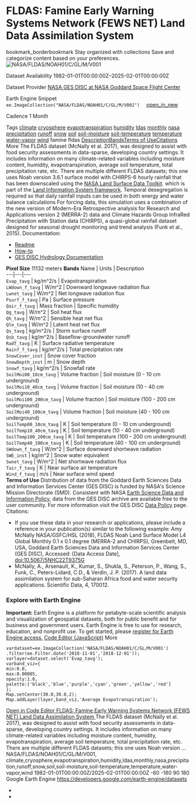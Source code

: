  
#  FLDAS: Famine Early Warning Systems Network (FEWS NET) Land Data Assimilation System 
bookmark_borderbookmark Stay organized with collections  Save and categorize content based on your preferences.
![NASA/FLDAS/NOAH01/C/GL/M/V001](https://developers.google.com/earth-engine/datasets/images/NASA/NASA_FLDAS_NOAH01_C_GL_M_V001_sample.png) 

Dataset Availability
    1982-01-01T00:00:00Z–2025-02-01T00:00:00Z 

Dataset Provider
     [ NASA GES DISC at NASA Goddard Space Flight Center ](https://doi.org/10.5067/5NHC22T9375G) 

Earth Engine Snippet
     `    ee.ImageCollection("NASA/FLDAS/NOAH01/C/GL/M/V001")   ` [ open_in_new ](https://code.earthengine.google.com/?scriptPath=Examples:Datasets/NASA/NASA_FLDAS_NOAH01_C_GL_M_V001) 

Cadence
    1 Month 

Tags
     [climate](https://developers.google.com/earth-engine/datasets/tags/climate) [cryosphere](https://developers.google.com/earth-engine/datasets/tags/cryosphere) [evapotranspiration](https://developers.google.com/earth-engine/datasets/tags/evapotranspiration) [humidity](https://developers.google.com/earth-engine/datasets/tags/humidity) [ldas](https://developers.google.com/earth-engine/datasets/tags/ldas) [monthly](https://developers.google.com/earth-engine/datasets/tags/monthly) [nasa](https://developers.google.com/earth-engine/datasets/tags/nasa) [precipitation](https://developers.google.com/earth-engine/datasets/tags/precipitation) [runoff](https://developers.google.com/earth-engine/datasets/tags/runoff) [snow](https://developers.google.com/earth-engine/datasets/tags/snow) [soil](https://developers.google.com/earth-engine/datasets/tags/soil) [soil-moisture](https://developers.google.com/earth-engine/datasets/tags/soil-moisture) [soil-temperature](https://developers.google.com/earth-engine/datasets/tags/soil-temperature) [temperature](https://developers.google.com/earth-engine/datasets/tags/temperature) [water-vapor](https://developers.google.com/earth-engine/datasets/tags/water-vapor) [wind](https://developers.google.com/earth-engine/datasets/tags/wind)
famine
fldas
[Description](https://developers.google.com/earth-engine/datasets/catalog/NASA_FLDAS_NOAH01_C_GL_M_V001#description)[Bands](https://developers.google.com/earth-engine/datasets/catalog/NASA_FLDAS_NOAH01_C_GL_M_V001#bands)[Terms of Use](https://developers.google.com/earth-engine/datasets/catalog/NASA_FLDAS_NOAH01_C_GL_M_V001#terms-of-use)[Citations](https://developers.google.com/earth-engine/datasets/catalog/NASA_FLDAS_NOAH01_C_GL_M_V001#citations) More
The FLDAS dataset (McNally et al. 2017), was designed to assist with food security assessments in data-sparse, developing country settings. It includes information on many climate-related variables including moisture content, humidity, evapotranspiration, average soil temperature, total precipitation rate, etc.
There are multiple different FLDAS datasets; this one uses Noah version 3.6.1 surface model with CHIRPS-6 hourly rainfall that has been downscaled using the [NASA Land Surface Data Toolkit](https://lis.gsfc.nasa.gov/software/ldt). which is part of the [Land Information System framework](https://developers.google.com/earth-engine/datasets/catalog/LIS;%20%5Bhttps:/lis.gsfc.nasa.gov/%5D\(https:/lis.gsfc.nasa.gov/\)). Temporal desegregation is required so that daily rainfall inputs can be used in both energy and water balance calculations
For forcing data, this simulation uses a combination of the new version of Modern-Era Retrospective analysis for Research and Applications version 2 (MERRA-2) data and Climate Hazards Group InfraRed Precipitation with Station data (CHIRPS), a quasi-global rainfall dataset designed for seasonal drought monitoring and trend analysis (Funk et al., 2015).
Documentation:
  * [Readme](https://hydro1.gesdisc.eosdis.nasa.gov/data/FLDAS/FLDAS_NOAH01_C_GL_M.001/doc/README_FLDAS.pdf)
  * [How-to](https://disc.gsfc.nasa.gov/information/howto?tags=hydrology)
  * [GES DISC Hydrology Documentation](https://disc.gsfc.nasa.gov/information/documents?title=Hydrology%20Documentation)


**Pixel Size** 11132 meters 
**Bands**
Name | Units | Description  
---|---|---  
`Evap_tavg` | kg/m^2/s | Evapotranspiration  
`LWdown_f_tavg` | W/m^2 | Downward longwave radiation flux  
`Lwnet_tavg` | W/m^2 | Net longwave radiation flux  
`Psurf_f_tavg` | Pa | Surface pressure  
`Qair_f_tavg` | Mass fraction | Specific humidity  
`Qg_tavg` | W/m^2 | Soil heat flux  
`Qh_tavg` | W/m^2 | Sensible heat net flux  
`Qle_tavg` | W/m^2 | Latent heat net flux  
`Qs_tavg` | kg/m^2/s | Storm surface runoff  
`Qsb_tavg` | kg/m^2/s | Baseflow-groundwater runoff  
`RadT_tavg` | K | Surface radiative temperature  
`Rainf_f_tavg` | kg/m^2/s | Total precipitation rate  
`SnowCover_inst` | Snow cover fraction  
`SnowDepth_inst` | m | Snow depth  
`Snowf_tavg` | kg/m^2/s | Snowfall rate  
`SoilMoi00_10cm_tavg` | Volume fraction | Soil moisture (0 - 10 cm underground)  
`SoilMoi10_40cm_tavg` | Volume fraction | Soil moisture (10 - 40 cm underground)  
`SoilMoi100_200cm_tavg` | Volume fraction | Soil moisture (100 - 200 cm underground)  
`SoilMoi40_100cm_tavg` | Volume fraction | Soil moisture (40 - 100 cm underground)  
`SoilTemp00_10cm_tavg` | K | Soil temperature (0 - 10 cm underground)  
`SoilTemp10_40cm_tavg` | K | Soil temperature (10 - 40 cm underground)  
`SoilTemp100_200cm_tavg` | K | Soil temperature (100 - 200 cm underground)  
`SoilTemp40_100cm_tavg` | K | Soil temperature (40 - 100 cm underground)  
`SWdown_f_tavg` | W/m^2 | Surface downward shortwave radiation  
`SWE_inst` | kg/m^2 | Snow water equivalent  
`Swnet_tavg` | W/m^2 | Net shortwave radiation flux  
`Tair_f_tavg` | K | Near surface air temperature  
`Wind_f_tavg` | m/s | Near surface wind speed  
**Terms of Use**
Distribution of data from the Goddard Earth Sciences Data and Information Services Center (GES DISC) is funded by NASA's Science Mission Directorate (SMD). Consistent with NASA [Earth Science Data and Information Policy](https://www.earthdata.nasa.gov/engage/open-data-services-and-software/data-and-information-policy/), data from the GES DISC archive are available free to the user community. For more information visit the GES DISC [Data Policy](https://disc.sci.gsfc.nasa.gov/citing) page.
Citations:
  * If you use these data in your research or applications, please include a reference in your publication(s) similar to the following example: Amy McNally NASA/GSFC/HSL (2018), FLDAS Noah Land Surface Model L4 Global Monthly 0.1 x 0.1 degree (MERRA-2 and CHIRPS), Greenbelt, MD, USA, Goddard Earth Sciences Data and Information Services Center (GES DISC), Accessed: [Data Access Date], [doi:10.5067/5NHC22T9375G](https://doi.org/10.5067/5NHC22T9375G)
  * McNally, A., Arsenault, K., Kumar, S., Shukla, S., Peterson, P., Wang, S., Funk, C., Peters-Lidard, C.D., & Verdin, J. P. (2017). A land data assimilation system for sub-Saharan Africa food and water security applications. Scientific Data, 4, 170012.


### Explore with Earth Engine
**Important:** Earth Engine is a platform for petabyte-scale scientific analysis and visualization of geospatial datasets, both for public benefit and for business and government users. Earth Engine is free to use for research, education, and nonprofit use. To get started, please [register for Earth Engine access.](https://console.cloud.google.com/earth-engine)
[Code Editor (JavaScript)](https://developers.google.com/earth-engine/datasets/catalog/NASA_FLDAS_NOAH01_C_GL_M_V001#code-editor-javascript-sample) More
```
vardataset=ee.ImageCollection('NASA/FLDAS/NOAH01/C/GL/M/V001')
.filter(ee.Filter.date('2018-11-01','2018-12-01'));
varlayer=dataset.select('Evap_tavg');
varband_viz={
min:0.0,
max:0.00005,
opacity:1.0,
palette:['black','blue','purple','cyan','green','yellow','red']
};
Map.setCenter(30.0,30.0,2);
Map.addLayer(layer,band_viz,'Average Evapotranspiration');
```
[ Open in Code Editor ](https://code.earthengine.google.com/?scriptPath=Examples:Datasets/NASA/NASA_FLDAS_NOAH01_C_GL_M_V001)
[ FLDAS: Famine Early Warning Systems Network (FEWS NET) Land Data Assimilation System ](https://developers.google.com/earth-engine/datasets/catalog/NASA_FLDAS_NOAH01_C_GL_M_V001)
The FLDAS dataset (McNally et al. 2017), was designed to assist with food security assessments in data-sparse, developing country settings. It includes information on many climate-related variables including moisture content, humidity, evapotranspiration, average soil temperature, total precipitation rate, etc. There are multiple different FLDAS datasets; this one uses Noah version …
NASA/FLDAS/NOAH01/C/GL/M/V001, climate,cryosphere,evapotranspiration,humidity,ldas,monthly,nasa,precipitation,runoff,snow,soil,soil-moisture,soil-temperature,temperature,water-vapor,wind 
1982-01-01T00:00:00Z/2025-02-01T00:00:00Z
-60 -180 90 180 
Google Earth Engine
https://developers.google.com/earth-engine/datasets
  * [ ](https://doi.org/https://doi.org/10.5067/5NHC22T9375G)
  * [ ](https://doi.org/https://developers.google.com/earth-engine/datasets/catalog/NASA_FLDAS_NOAH01_C_GL_M_V001)


